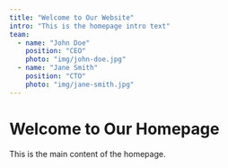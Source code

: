 ```yaml
---
title: "Welcome to Our Website"
intro: "This is the homepage intro text"
team:
  - name: "John Doe"
    position: "CEO"
    photo: "img/john-doe.jpg"
  - name: "Jane Smith"
    position: "CTO"
    photo: "img/jane-smith.jpg"
---
```


# Welcome to Our Homepage

This is the main content of the homepage.